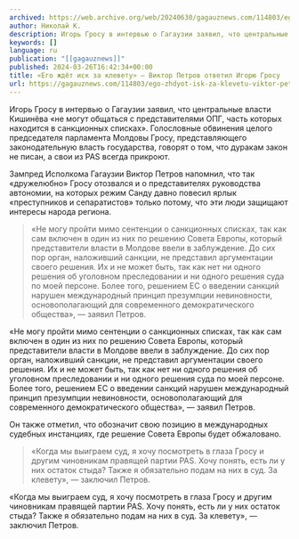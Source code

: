 ```yaml
---
archived: https://web.archive.org/web/20240630/gagauznews.com/114803/ego-zhdyot-isk-za-klevetu-viktor-petrov-otvetil-igoryu-grosu.html
author: Николай К.
description: Игорь Гросу в интервью о Гагаузии заявил, что центральные власти Кишинёва «не могут общаться с представителями ОПГ, часть которых находится в санкционных списках». Голословные обвинения целого председателя парламента Молдовы Гросу, представляющего законодательную власть государства, говорят о том, что дуракам закон не писан, а свои из PAS всегда прикроют. Зампред Исполкома Гагаузии Виктор Петров напомнил, что так «дружелюбно» Гросу отозвался и о представителях руководства автономии, на которых режим Санду давно повесил ярлык «преступников и сепаратистов» только потому, что эти люди защищают интересы народа региона. «Не могу пройти мимо сентенции о санкционных списках, так как сам включен в один из них по […]
keywords: []
language: ru
publication: "[[gagauznews]]"
published: 2024-03-26T16:42:34+00:00
title: «Его ждёт иск за клевету» — Виктор Петров ответил Игорю Гросу
url: https://gagauznews.com/114803/ego-zhdyot-isk-za-klevetu-viktor-petrov-otvetil-igoryu-grosu.html
---
```


Игорь Гросу в интервью о Гагаузии заявил, что центральные власти Кишинёва «не могут общаться с представителями ОПГ, часть которых находится в санкционных списках». Голословные обвинения целого председателя парламента Молдовы Гросу, представляющего законодательную власть государства, говорят о том, что дуракам закон не писан, а свои из PAS всегда прикроют.

Зампред Исполкома Гагаузии Виктор Петров напомнил, что так «дружелюбно» Гросу отозвался и о представителях руководства автономии, на которых режим Санду давно повесил ярлык «преступников и сепаратистов» только потому, что эти люди защищают интересы народа региона.

> «Не могу пройти мимо сентенции о санкционных списках, так как сам включен в один из них по решению Совета Европы, который представители власти в Молдове ввели в заблуждение. До сих пор орган, наложивший санкции, не представил аргументации своего решения. Их и не может быть, так как нет ни одного решения об уголовном преследовании и ни одного решения суда по моей персоне. Более того, решением ЕС о введении санкций нарушен международный принцип презумпции невиновности, основополагающий для современного демократического общества», — заявил Петров.

«Не могу пройти мимо сентенции о санкционных списках, так как сам включен в один из них по решению Совета Европы, который представители власти в Молдове ввели в заблуждение. До сих пор орган, наложивший санкции, не представил аргументации своего решения. Их и не может быть, так как нет ни одного решения об уголовном преследовании и ни одного решения суда по моей персоне. Более того, решением ЕС о введении санкций нарушен международный принцип презумпции невиновности, основополагающий для современного демократического общества», — заявил Петров.

Он также отметил, что обозначит свою позицию в международных судебных инстанциях, где решение Совета Европы будет обжаловано.

> «Когда мы выиграем суд, я хочу посмотреть в глаза Гросу и другим чиновникам правящей партии PAS. Хочу понять, есть ли у них остаток стыда? Также я обязательно подам на них в суд. За клевету», — заключил Петров.

«Когда мы выиграем суд, я хочу посмотреть в глаза Гросу и другим чиновникам правящей партии PAS. Хочу понять, есть ли у них остаток стыда? Также я обязательно подам на них в суд. За клевету», — заключил Петров.